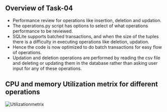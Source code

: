 ## Overview of Task-04
- Performance review for operations like insertion, deletion and updation.
- The operations.py script has options to select of what operations performance to be reviewed.
- SQLite supports batched transactions, and when the size of the tuples there is a difficulty in executing operations like deletion, updation.
- Hence the code is now optimized to do batch transactions for easy flow of operations.
- Updation and deletion operations are performed by reading the csv file and deleting or updating them in the database rather than asking user input for any of these operations.

## CPU and memory Utilization metrix for different operations
![Utilizationmetrix](https://github.com/MonikaK2409/SQLite/assets/142796975/9a7592ec-a672-4f02-95a4-5cb6c744808a)


